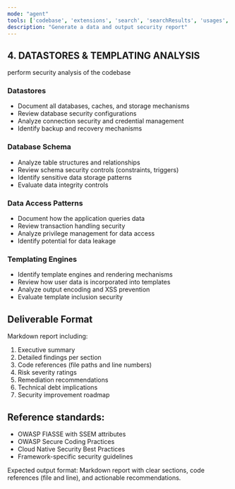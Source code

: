 ```yaml
---
mode: "agent"
tools: ['codebase', 'extensions', 'search', 'searchResults', 'usages', 'context7']
description: "Generate a data and output security report"
---
```


## 4. DATASTORES & TEMPLATING ANALYSIS
perform security analysis of the codebase

### Datastores
- Document all databases, caches, and storage mechanisms
- Review database security configurations
- Analyze connection security and credential management
- Identify backup and recovery mechanisms

### Database Schema
- Analyze table structures and relationships
- Review schema security controls (constraints, triggers)
- Identify sensitive data storage patterns
- Evaluate data integrity controls

### Data Access Patterns
- Document how the application queries data
- Review transaction handling security
- Analyze privilege management for data access
- Identify potential for data leakage

### Templating Engines
- Identify template engines and rendering mechanisms
- Review how user data is incorporated into templates
- Analyze output encoding and XSS prevention
- Evaluate template inclusion security

## Deliverable Format
Markdown report including:
1. Executive summary
2. Detailed findings per section
3. Code references (file paths and line numbers)
4. Risk severity ratings
5. Remediation recommendations
6. Technical debt implications
7. Security improvement roadmap

## Reference standards:
- OWASP FIASSE with SSEM attributes
- OWASP Secure Coding Practices
- Cloud Native Security Best Practices
- Framework-specific security guidelines

Expected output format: Markdown report with clear sections, code references (file and line), and actionable recommendations.